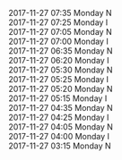 2017-11-27 07:35 Monday  N  
2017-11-27 07:25 Monday  I  
2017-11-27 07:05 Monday  N  
2017-11-27 07:00 Monday  I  
2017-11-27 06:35 Monday  N  
2017-11-27 06:20 Monday  I  
2017-11-27 05:30 Monday  N  
2017-11-27 05:25 Monday  I  
2017-11-27 05:20 Monday  N  
2017-11-27 05:15 Monday  I  
2017-11-27 04:35 Monday  N  
2017-11-27 04:25 Monday  I  
2017-11-27 04:05 Monday  N  
2017-11-27 04:00 Monday  I  
2017-11-27 03:15 Monday  N  
